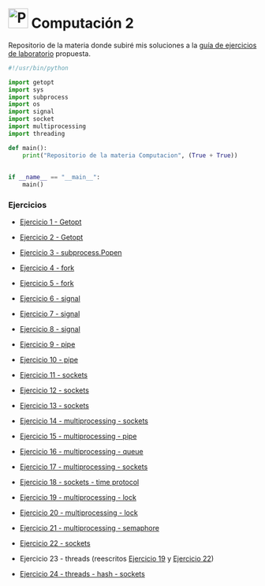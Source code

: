<h1> <img src="https://cdn.svgporn.com/logos/python.svg" alt="Python" width="40" height="40"> Computación 2</h1>  


Repositorio de la materia donde subiré mis soluciones a la 
[guía de ejercicios de laboratorio](https://drive.google.com/file/d/12zM1alDGTa0GhSxO0xyQ_yTZEy-QL9JD/view?usp=sharing) propuesta.


```python
#!/usr/bin/python

import getopt
import sys
import subprocess
import os
import signal
import socket
import multiprocessing
import threading

def main():
    print("Repositorio de la materia Computacion", (True + True))
    
    
if __name__ == "__main__":
    main()
```


<h3>Ejercicios</h3>



* [Ejercicio 1 - Getopt](https://github.com/sebaF96/C2_practicas/blob/master/calc.py)

* [Ejercicio 2 - Getopt](https://github.com/sebaF96/C2_practicas/blob/master/pycp.py)

* [Ejercicio 3 - subprocess.Popen](https://github.com/sebaF96/C2_practicas/blob/master/ejecutor.py)

* [Ejercicio 4 - fork](https://github.com/sebaF96/C2_practicas/blob/master/fork_4.py)

* [Ejercicio 5 - fork](https://github.com/sebaF96/C2_practicas/blob/master/fork_5.py)

* [Ejercicio 6 - signal](https://github.com/sebaF96/C2_practicas/blob/master/signal_6.py)

* [Ejercicio 7 - signal](https://github.com/sebaF96/C2_practicas/blob/master/signal_7.py)

* [Ejercicio 8 - signal](https://github.com/sebaF96/C2_practicas/blob/master/signal_8.py)

* [Ejercicio 9 - pipe](https://github.com/sebaF96/C2_practicas/blob/master/pipe_9.py)

* [Ejercicio 10 - pipe](https://github.com/sebaF96/C2_practicas/tree/master/pipe_10)

* [Ejercicio 11 - sockets](https://github.com/sebaF96/C2_practicas/blob/master/cliente_juncotic.py)

* [Ejercicio 12 - sockets](https://github.com/sebaF96/C2_practicas/tree/master/stdin_sockets)

* [Ejercicio 13 - sockets](https://github.com/sebaF96/C2_practicas/tree/remote_shell/remote_shell)

* [Ejercicio 14 - multiprocessing - sockets](https://github.com/sebaF96/C2_practicas/tree/master/remote_shell)

* [Ejercicio 15 - multiprocessing - pipe](https://github.com/sebaF96/C2_practicas/blob/master/mp_15.py)

* [Ejercicio 16 - multiprocessing - queue](https://github.com/sebaF96/C2_practicas/blob/master/mp_16.py)

* [Ejercicio 17 - multiprocessing - sockets](https://github.com/sebaF96/C2_practicas/tree/master/echo_17)

* [Ejercicio 18 - sockets - time protocol](https://github.com/sebaF96/C2_practicas/blob/master/time_client_18.py)

* [Ejercicio 19 - multiprocessing - lock](https://github.com/sebaF96/C2_practicas/blob/lock/lock_19.py)

* [Ejercicio 20 - multiprocessing - lock](https://github.com/sebaF96/C2_practicas/blob/master/lock_20.py)

* [Ejercicio 21 - multiprocessing - semaphore](https://github.com/sebaF96/C2_practicas/blob/master/semaphore_21.py)

* [Ejercicio 22 - sockets](https://github.com/sebaF96/C2_practicas/tree/walkie/walkie_talkie)

* Ejercicio 23 - threads (reescritos [Ejercicio 19](https://github.com/sebaF96/C2_practicas/blob/master/lock_19.py) y [Ejercicio 22](https://github.com/sebaF96/C2_practicas/tree/master/walkie_talkie))

* [Ejercicio 24 - threads - hash - sockets](https://github.com/sebaF96/C2_practicas/tree/master/hash_24)